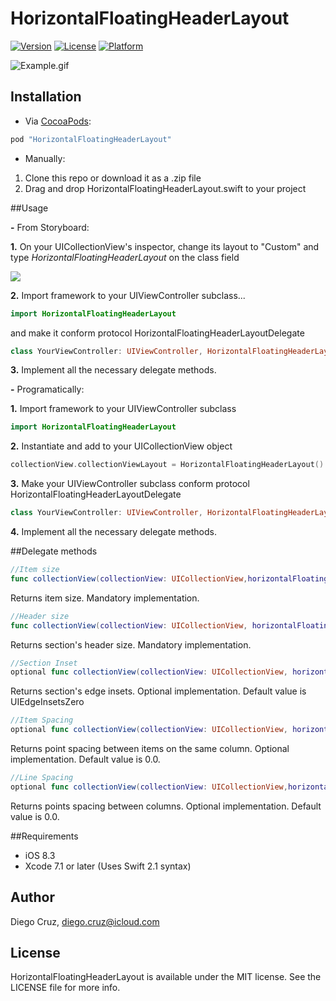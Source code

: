 # HorizontalFloatingHeaderLayout

[![Version](https://img.shields.io/cocoapods/v/HorizontalFloatingHeaderLayout.svg?style=flat)](http://cocoapods.org/pods/HorizontalFloatingHeaderLayout)
[![License](https://img.shields.io/cocoapods/l/HorizontalFloatingHeaderLayout.svg?style=flat)](http://cocoapods.org/pods/HorizontalFloatingHeaderLayout)
[![Platform](https://img.shields.io/cocoapods/p/HorizontalFloatingHeaderLayout.svg?style=flat)](http://cocoapods.org/pods/HorizontalFloatingHeaderLayout)

![Example.gif](https://raw.githubusercontent.com/cruzdiego/HorizontalFloatingHeaderLayout/master/Pod/Assets/Example.gif)


## Installation

- Via [CocoaPods](http://cocoapods.org):

```ruby
pod "HorizontalFloatingHeaderLayout"
```

- Manually:

1. Clone this repo or download it as a .zip file
2. Drag and drop HorizontalFloatingHeaderLayout.swift to your project

##Usage

**-** From Storyboard:

**1.** On your UICollectionView's inspector, change its layout to "Custom" and type *HorizontalFloatingHeaderLayout* on the class field

![](https://raw.githubusercontent.com/cruzdiego/HorizontalFloatingHeaderLayout/master/Pod/Assets/storyboard.png)

**2.** Import framework to your UIViewController subclass...

```swift
import HorizontalFloatingHeaderLayout
```

and make it conform protocol HorizontalFloatingHeaderLayoutDelegate

```swift
class YourViewController: UIViewController, HorizontalFloatingHeaderLayoutDelegate {
```

**3.** Implement all the necessary delegate methods.

**-** Programatically:

**1.** Import framework to your UIViewController subclass

```swift
import HorizontalFloatingHeaderLayout
```

**2.** Instantiate and add to your UICollectionView object

```swift
collectionView.collectionViewLayout = HorizontalFloatingHeaderLayout()
```

**3.** Make your UIViewController subclass conform protocol HorizontalFloatingHeaderLayoutDelegate

```swift
class YourViewController: UIViewController, HorizontalFloatingHeaderLayoutDelegate {
```

**4.** Implement all the necessary delegate methods.

##Delegate methods

```swift
//Item size
func collectionView(collectionView: UICollectionView,horizontalFloatingHeaderItemSizeForItemAtIndexPath indexPath:NSIndexPath) -> CGSize
```

Returns item size. Mandatory implementation.


```swift
//Header size
func collectionView(collectionView: UICollectionView, horizontalFloatingHeaderSizeForSectionAtIndex section: Int) -> CGSize
```

Returns section's header size. Mandatory implementation.

```swift
//Section Inset
optional func collectionView(collectionView: UICollectionView, horizontalFloatingHeaderSectionInsetForSectionAtIndex section: Int) -> UIEdgeInsets
```

Returns section's edge insets. Optional implementation. Default value is UIEdgeInsetsZero

```swift
//Item Spacing
optional func collectionView(collectionView: UICollectionView, horizontalFloatingHeaderItemSpacingForSectionAtIndex section: Int) -> CGFloat
```

Returns point spacing between items on the same column. Optional implementation. Default value is 0.0.

```swift
//Line Spacing
optional func collectionView(collectionView: UICollectionView,horizontalFloatingHeaderColumnSpacingForSectionAtIndex section: Int) -> CGFloat
```

Returns points spacing between columns. Optional implementation. Default value is 0.0.

##Requirements

- iOS 8.3
- Xcode 7.1 or later (Uses Swift 2.1 syntax)

## Author

Diego Cruz, diego.cruz@icloud.com

## License

HorizontalFloatingHeaderLayout is available under the MIT license. See the LICENSE file for more info.
